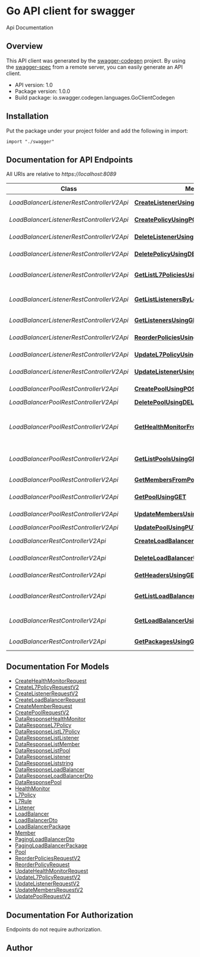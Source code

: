 # Go API client for swagger

Api Documentation

## Overview
This API client was generated by the [swagger-codegen](https://github.com/swagger-api/swagger-codegen) project.  By using the [swagger-spec](https://github.com/swagger-api/swagger-spec) from a remote server, you can easily generate an API client.

- API version: 1.0
- Package version: 1.0.0
- Build package: io.swagger.codegen.languages.GoClientCodegen

## Installation
Put the package under your project folder and add the following in import:
```golang
import "./swagger"
```

## Documentation for API Endpoints

All URIs are relative to *https://localhost:8089*

Class | Method | HTTP request | Description
------------ | ------------- | ------------- | -------------
*LoadBalancerListenerRestControllerV2Api* | [**CreateListenerUsingPOST**](docs/LoadBalancerListenerRestControllerV2Api.md#createlistenerusingpost) | **Post** /v2/{projectId}/loadBalancers/{loadBalancerId}/listeners | Create a listener
*LoadBalancerListenerRestControllerV2Api* | [**CreatePolicyUsingPOST**](docs/LoadBalancerListenerRestControllerV2Api.md#createpolicyusingpost) | **Post** /v2/{projectId}/loadBalancers/{loadBalancerId}/listeners/{listenerId}/l7policies | Create a l7 policy
*LoadBalancerListenerRestControllerV2Api* | [**DeleteListenerUsingDELETE**](docs/LoadBalancerListenerRestControllerV2Api.md#deletelistenerusingdelete) | **Delete** /v2/{projectId}/loadBalancers/{loadBalancerId}/listeners/{listenerId} | Delete a listener
*LoadBalancerListenerRestControllerV2Api* | [**DeletePolicyUsingDELETE**](docs/LoadBalancerListenerRestControllerV2Api.md#deletepolicyusingdelete) | **Delete** /v2/{projectId}/loadBalancers/{loadBalancerId}/listeners/{listenerId}/l7policies/{l7PolicyId} | Delete a policy
*LoadBalancerListenerRestControllerV2Api* | [**GetListL7PoliciesUsingGET**](docs/LoadBalancerListenerRestControllerV2Api.md#getlistl7policiesusingget) | **Get** /v2/{projectId}/loadBalancers/{loadBalancerId}/listeners/{listenerId}/l7policies | Get list policies of a listener
*LoadBalancerListenerRestControllerV2Api* | [**GetListListenersByLoadBalancerUsingGET**](docs/LoadBalancerListenerRestControllerV2Api.md#getlistlistenersbyloadbalancerusingget) | **Get** /v2/{projectId}/loadBalancers/{loadBalancerId}/listeners | Get list of listeners of a Load Balancer
*LoadBalancerListenerRestControllerV2Api* | [**GetListenersUsingGET**](docs/LoadBalancerListenerRestControllerV2Api.md#getlistenersusingget) | **Get** /v2/{projectId}/loadBalancers/{loadBalancerId}/listeners/{listenerId} | Get a specific listener
*LoadBalancerListenerRestControllerV2Api* | [**ReorderPoliciesUsingPUT**](docs/LoadBalancerListenerRestControllerV2Api.md#reorderpoliciesusingput) | **Put** /v2/{projectId}/loadBalancers/{loadBalancerId}/listeners/{listenerId}/reorderL7Policies | Reorder the L7 policies
*LoadBalancerListenerRestControllerV2Api* | [**UpdateL7PolicyUsingPUT**](docs/LoadBalancerListenerRestControllerV2Api.md#updatel7policyusingput) | **Put** /v2/{projectId}/loadBalancers/{loadBalancerId}/listeners/{listenerId}/l7policies/{policyId} | Update a policy
*LoadBalancerListenerRestControllerV2Api* | [**UpdateListenerUsingPUT**](docs/LoadBalancerListenerRestControllerV2Api.md#updatelistenerusingput) | **Put** /v2/{projectId}/loadBalancers/{loadBalancerId}/listeners/{listenerId} | Update a listener
*LoadBalancerPoolRestControllerV2Api* | [**CreatePoolUsingPOST**](docs/LoadBalancerPoolRestControllerV2Api.md#createpoolusingpost) | **Post** /v2/{projectId}/loadBalancers/{loadBalancerId}/pools | Create a new pool
*LoadBalancerPoolRestControllerV2Api* | [**DeletePoolUsingDELETE**](docs/LoadBalancerPoolRestControllerV2Api.md#deletepoolusingdelete) | **Delete** /v2/{projectId}/loadBalancers/{loadBalancerId}/pools/{poolId} | Delete a pool
*LoadBalancerPoolRestControllerV2Api* | [**GetHealthMonitorFromPoolUsingGET**](docs/LoadBalancerPoolRestControllerV2Api.md#gethealthmonitorfrompoolusingget) | **Get** /v2/{projectId}/loadBalancers/{loadBalancerId}/pools/{poolId}/healthMonitor | Get the health monitor associated with a specific pool
*LoadBalancerPoolRestControllerV2Api* | [**GetListPoolsUsingGET**](docs/LoadBalancerPoolRestControllerV2Api.md#getlistpoolsusingget) | **Get** /v2/{projectId}/loadBalancers/{loadBalancerId}/pools | Get list of pools of a load balancer
*LoadBalancerPoolRestControllerV2Api* | [**GetMembersFromPoolUsingGET**](docs/LoadBalancerPoolRestControllerV2Api.md#getmembersfrompoolusingget) | **Get** /v2/{projectId}/loadBalancers/{loadBalancerId}/pools/{poolId}/members | Get members from a pool
*LoadBalancerPoolRestControllerV2Api* | [**GetPoolUsingGET**](docs/LoadBalancerPoolRestControllerV2Api.md#getpoolusingget) | **Get** /v2/{projectId}/loadBalancers/{loadBalancerId}/pools/{poolId} | Get a specific pool
*LoadBalancerPoolRestControllerV2Api* | [**UpdateMembersUsingPUT**](docs/LoadBalancerPoolRestControllerV2Api.md#updatemembersusingput) | **Put** /v2/{projectId}/loadBalancers/{loadBalancerId}/pools/{poolId}/members | Update list members
*LoadBalancerPoolRestControllerV2Api* | [**UpdatePoolUsingPUT**](docs/LoadBalancerPoolRestControllerV2Api.md#updatepoolusingput) | **Put** /v2/{projectId}/loadBalancers/{loadBalancerId}/pools/{poolId} | Update a pool
*LoadBalancerRestControllerV2Api* | [**CreateLoadBalancerUsingPOST**](docs/LoadBalancerRestControllerV2Api.md#createloadbalancerusingpost) | **Post** /v2/{projectId}/loadBalancers | Create a new load balancer
*LoadBalancerRestControllerV2Api* | [**DeleteLoadBalancerUsingDELETE**](docs/LoadBalancerRestControllerV2Api.md#deleteloadbalancerusingdelete) | **Delete** /v2/{projectId}/loadBalancers/{loadBalancerId} | Delete a load balancer
*LoadBalancerRestControllerV2Api* | [**GetHeadersUsingGET**](docs/LoadBalancerRestControllerV2Api.md#getheadersusingget) | **Get** /v2/{projectId}/loadBalancers/headers | Get list headers
*LoadBalancerRestControllerV2Api* | [**GetListLoadBalancerWithPagingUsingGET**](docs/LoadBalancerRestControllerV2Api.md#getlistloadbalancerwithpagingusingget) | **Get** /v2/{projectId}/loadBalancers | List LoadBalancers Paging
*LoadBalancerRestControllerV2Api* | [**GetLoadBalancerUsingGET**](docs/LoadBalancerRestControllerV2Api.md#getloadbalancerusingget) | **Get** /v2/{projectId}/loadBalancers/{loadBalancerId} | Load Balancer By Load Balancer Id
*LoadBalancerRestControllerV2Api* | [**GetPackagesUsingGET**](docs/LoadBalancerRestControllerV2Api.md#getpackagesusingget) | **Get** /v2/{projectId}/loadBalancers/packages | Get list packages


## Documentation For Models

 - [CreateHealthMonitorRequest](docs/CreateHealthMonitorRequest.md)
 - [CreateL7PolicyRequestV2](docs/CreateL7PolicyRequestV2.md)
 - [CreateListenerRequestV2](docs/CreateListenerRequestV2.md)
 - [CreateLoadBalancerRequest](docs/CreateLoadBalancerRequest.md)
 - [CreateMemberRequest](docs/CreateMemberRequest.md)
 - [CreatePoolRequestV2](docs/CreatePoolRequestV2.md)
 - [DataResponseHealthMonitor](docs/DataResponseHealthMonitor.md)
 - [DataResponseL7Policy](docs/DataResponseL7Policy.md)
 - [DataResponseListL7Policy](docs/DataResponseListL7Policy.md)
 - [DataResponseListListener](docs/DataResponseListListener.md)
 - [DataResponseListMember](docs/DataResponseListMember.md)
 - [DataResponseListPool](docs/DataResponseListPool.md)
 - [DataResponseListener](docs/DataResponseListener.md)
 - [DataResponseListstring](docs/DataResponseListstring.md)
 - [DataResponseLoadBalancer](docs/DataResponseLoadBalancer.md)
 - [DataResponseLoadBalancerDto](docs/DataResponseLoadBalancerDto.md)
 - [DataResponsePool](docs/DataResponsePool.md)
 - [HealthMonitor](docs/HealthMonitor.md)
 - [L7Policy](docs/L7Policy.md)
 - [L7Rule](docs/L7Rule.md)
 - [Listener](docs/Listener.md)
 - [LoadBalancer](docs/LoadBalancer.md)
 - [LoadBalancerDto](docs/LoadBalancerDto.md)
 - [LoadBalancerPackage](docs/LoadBalancerPackage.md)
 - [Member](docs/Member.md)
 - [PagingLoadBalancerDto](docs/PagingLoadBalancerDto.md)
 - [PagingLoadBalancerPackage](docs/PagingLoadBalancerPackage.md)
 - [Pool](docs/Pool.md)
 - [ReorderPoliciesRequestV2](docs/ReorderPoliciesRequestV2.md)
 - [ReorderPolicyRequest](docs/ReorderPolicyRequest.md)
 - [UpdateHealthMonitorRequest](docs/UpdateHealthMonitorRequest.md)
 - [UpdateL7PolicyRequestV2](docs/UpdateL7PolicyRequestV2.md)
 - [UpdateListenerRequestV2](docs/UpdateListenerRequestV2.md)
 - [UpdateMembersRequestV2](docs/UpdateMembersRequestV2.md)
 - [UpdatePoolRequestV2](docs/UpdatePoolRequestV2.md)


## Documentation For Authorization
 Endpoints do not require authorization.


## Author



